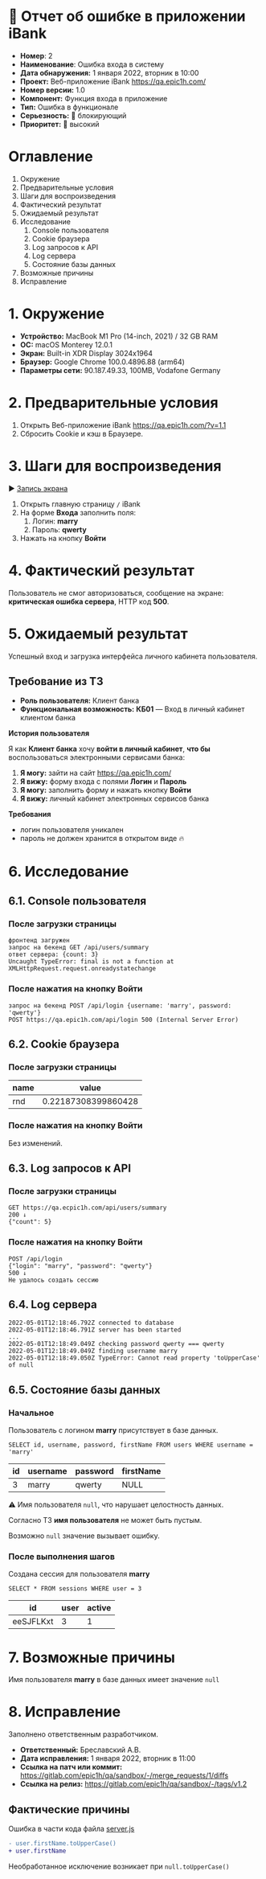 # 🐞 Отчет об ошибке в приложении iBank

* **Номер**: 2
* **Наименование**: Ошибка входа в систему
* **Дата обнаружения:** 1 января 2022, вторник в 10:00
* **Проект:** Веб-приложение iBank https://qa.epic1h.com/
* **Номер версии:** 1.0
* **Компонент:** Функция входа в приложение
* **Тип:** Ошибка в функционале
* **Серьезность:** 🔴 блокирующий
* **Приоритет:** 🔴 высокий

# Оглавление

1. Окружение
2. Предварительные условия
3. Шаги для воспроизведения
4. Фактический результат
5. Ожидаемый результат
6. Исследование
   1. Console пользователя
   2. Cookie браузера
   3. Log запросов к API
   4. Log сервера 
   5. Состояние базы данных
7. Возможные причины
8. Исправление

# 1. Окружение

* **Устройство:** MacBook M1 Pro (14-inch, 2021) / 32 GB RAM
* **ОС:** macOS Monterey 12.0.1
* **Экран:** Built-in XDR Display 3024x1964
* **Браузер:** Google Chrome 100.0.4896.88 (arm64)
* **Параметры сети:** 90.187.49.33, 100MB, Vodafone Germany

# 2. Предварительные условия

1. Открыть Веб-приложение iBank https://qa.epic1h.com/?v=1.1
2. Сбросить Cookie и кэш в Браузере.

# 3. Шаги для воспроизведения

▶️ [Запись экрана](https://www.awesomescreenshot.com/video/8687146?key=2d537ed92ecaa1eb53c4650e6c28e58a)

1. Открыть главную страницу `/` iBank
2. На форме **Входа** заполнить поля:
   1. Логин: **marry**
   2. Пароль: **qwerty**
3. Нажать на кнопку **Войти**

# 4. Фактический результат

Пользователь не смог авторизоваться, сообщение на экране: **критическая ошибка сервера**, HTTP код **500**.

# 5. Ожидаемый результат

Успешный вход и загрузка интерфейса личного кабинета пользователя.

## Требование из **ТЗ**

* **Роль пользователя:** Клиент банка
* **Функциональная возможность:** **КБ01** — Вход в личный кабинет клиентом банка

**История пользователя**

Я как **Клиент банка** хочу **войти в личный кабинет**,
**что бы** воспользоваться электронными сервисами банка:

1. **Я могу:** зайти на сайт https://qa.epic1h.com/
2. **Я вижу:** форму входа с полями **Логин** и **Пароль**
3. **Я могу:** заполнить форму и нажать кнопку **Войти**
4. **Я вижу:** личный кабинет электронных сервисов банка

**Требования**

* логин пользователя уникален
* пароль не должен хранится в открытом виде 🔥

# 6. Исследование

## 6.1. Console пользователя

### После загрузки страницы
```text
фронтенд загружен
запрос на бекенд GET /api/users/summary
ответ сервера: {count: 3}
Uncaught TypeError: final is not a function at XMLHttpRequest.request.onreadystatechange
```

### После нажатия на кнопку **Войти**
```text
запрос на бекенд POST /api/login {username: 'marry', password: 'qwerty'}
POST https://qa.epic1h.com/api/login 500 (Internal Server Error)
```

## 6.2. Cookie браузера

### После загрузки страницы
| **name** | **value**           |
|----------|---------------------|
| rnd      | 0.22187308399860428 |

### После нажатия на кнопку **Войти**

Без изменений.

## 6.3. Log запросов к API

### После загрузки страницы
```text
GET https://qa.ecpic1h.com/api/users/summary
200 ↓ 
{"count": 5}
```

### После нажатия на кнопку **Войти**
```text
POST /api/login
{"login": "marry", "password": "qwerty"}
500 ↓
Не удалось создать сессию
```
## 6.4. Log сервера

```text
2022-05-01T12:18:46.792Z connected to database
2022-05-01T12:18:46.791Z server has been started
...
2022-05-01T12:18:49.049Z checking password qwerty === qwerty
2022-05-01T12:18:49.049Z finding username marry
2022-05-01T12:18:49.050Z TypeError: Cannot read property 'toUpperCase' of null
```

## 6.5. Состояние базы данных

### Начальное

Пользователь с логином **marry** присутствует в базе данных.

`SELECT id, username, password, firstName FROM users WHERE username = 'marry'`

| **id** | **username** | **password** | **firstName** |
|--------|--------------|--------------|---------------|
| 3      | marry        | qwerty       | NULL          |

⚠️ Имя пользователя `null`, что нарушает целостность данных.

Согласно ТЗ **имя пользователя** не может быть пустым.

Возможно `null` значение вызывает ошибку.

### После выполнения шагов

Создана сессия для пользователя **marry**

`SELECT * FROM sessions WHERE user = 3`

| **id**    | **user** | **active** |
|-----------|----------|------------|
| eeSJFLKxt | 3        | 1          |

# 7. Возможные причины

Имя пользователя **marry** в базе данных имеет значение `null`

# 8. Исправление

Заполнено ответственным разработчиком.

* **Ответственный:** Бреславский А.В.
* **Дата исправления:** 1 января 2022, вторник в 11:00
* **Ссылка на патч или коммит:** https://gitlab.com/epic1h/qa/sandbox/-/merge_requests/1/diffs
* **Ссылка на релиз:** https://gitlab.com/epic1h/qa/sandbox/-/tags/v1.2

## Фактические причины

Ошибка в части кода файла [server.js](https://gitlab.com/epic1h/qa/sandbox/-/blob/main/ibank/server.js#L75)

```diff
- user.firstName.toUpperCase()
+ user.firstName
```

Необработанное исключение возникает при `null.toUpperCase()`
